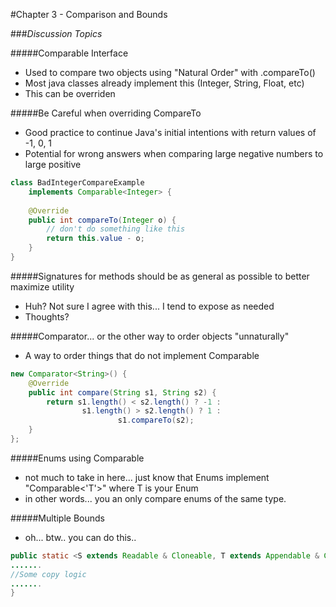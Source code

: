 #Chapter 3 - Comparison and Bounds

###*Discussion Topics*

#####Comparable Interface
- Used to compare two objects using "Natural Order" with .compareTo()
- Most java classes already implement this (Integer, String, Float, etc)
- This can be overriden

#####Be Careful when overriding CompareTo
- Good practice to continue Java's initial intentions with return values of -1, 0, 1
- Potential for wrong answers when comparing large negative numbers to large positive

```java
class BadIntegerCompareExample 
    implements Comparable<Integer> {
    
    @Override
    public int compareTo(Integer o) {
        // don't do something like this
        return this.value - o;
    }
}
```

#####Signatures for methods should be as general as possible to better maximize utility
- Huh? Not sure I agree with this... I tend to expose as needed
- Thoughts?

#####Comparator... or the other way to order objects "unnaturally"
- A way to order things that do not implement Comparable
```java
new Comparator<String>() {
    @Override
    public int compare(String s1, String s2) {
        return s1.length() < s2.length() ? -1 :
                s1.length() > s2.length() ? 1 :
                        s1.compareTo(s2);
    }
};
```

#####Enums using Comparable
- not much to take in here... just know that Enums implement "Comparable<'T'>" where T is your Enum 
- in other words... you an only compare enums of the same type.

#####Multiple Bounds
- oh... btw.. you can do this.. 
```java
public static <S extends Readable & Cloneable, T extends Appendable & Cloneable> void copy(S src, T trg) {
.......
//Some copy logic
.......
} 



